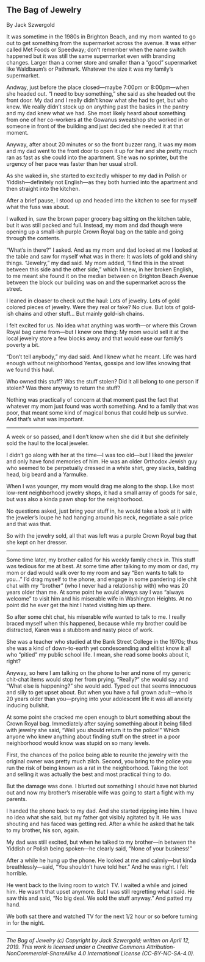 ## The Bag of Jewelry

By Jack Szwergold

It was sometime in the 1980s in Brighton Beach, and my mom wanted to go out to get something from the supermarket across the avenue. It was either called Met Foods or Speedway; don’t remember when the name switch happened but it was still the same supermarket even with branding changes. Larger than a corner store and smaller than a “good” supermarket like Waldbaum’s or Pathmark. Whatever the size it was my family’s supermarket.

Andway, just before the place closed—maybe 7:00pm or 8:00pm—when she headed out. “I need to buy something,” she said as she headed out the front door. My dad and I really didn’t know what she had to get, but who knew. We really didn’t stock up on anything past the basics in the pantry and my dad knew what we had. She most likely heard about something from one of her co-workers at the Gowanus sweatshop she worked in or someone in front of the building and just decided she needed it at that moment.

Anyway, after about 20 minutes or so the front buzzer rang, it was my mom and my dad went to the front door to open it up for her and she pretty much ran as fast as she could into the apartment. She was no sprinter, but the urgency of her pace was faster than her usual stroll.

As she waked in, she started to excitedly whisper to my dad in Polish or Yiddish—definitely not English—as they both hurried into the apartment and then straight into the kitchen.

After a brief pause, I stood up and headed into the kitchen to see for myself what the fuss was about.

I walked in, saw the brown paper grocery bag sitting on the kitchen table, but it was still packed and full. Instead, my mom and dad though were opening up a small-ish purple Crown Royal bag on the table and going through the contents.

“What’s in there?” I asked. And as my mom and dad looked at me I looked at the table and saw for myself what was in there: It was lots of gold and shiny things. “Jewelry,” my dad said. My mom added, “I find this in the street between this side and the other side,” which I knew, in her broken English, to me meant she found it on the median between on Brighton Beach Avenue between the block our building was on and the supermarket across the street.

I leaned in cloaser to check out the haul: Lots of jewelry. Lots of gold colored pieces of jewelry. Were they real or fake? No clue. But lots of gold-ish chains and other stuff… But mainly gold-ish chains.

I felt excited for us. No idea what anything was worth—or where this Crown Royal bag came from—but I knew one thing: My mom would sell it at the local jewelry store a few blocks away and that would ease our family’s poverty a bit.

“Don’t tell anybody,” my dad said. And I knew what he meant. Life was hard enough without neighborhood Yentas, gossips and low lifes knowing that we found this haul.

Who owned this stuff? Was the stuff stolen? Did it all belong to one person if stolen? Was there anyway to return the stuff?

Nothing was practically of concern at that moment past the fact that whatever my mom just found was worth something. And to a family that was poor, that meant some kind of magical bonus that could help us survive. And that’s what was important.

***

A week or so passed, and I don’t know when she did it but she definitely sold the haul to the local jeweler.

I didn’t go along with her at the time—I was too old—but I liked the jeweler and only have fond memories of him. He was an older Orthodox Jewish guy who seemed to be perpetually dressed in a white shirt, grey slacks, balding head, big beard and a Yarmulke.

When I was younger, my mom would drag me along to the shop. Like most low-rent neighborhood jewelry shops, it had a small array of goods for sale, but was also a kinda pawn shop for the neighborhood.

No questions asked, just bring your stuff in, he would take a look at it with the jeweler’s loupe he had hanging around his neck, negotiate a sale price and that was that.

So with the jewelry sold, all that was left was a purple Crown Royal bag that she kept on her dresser.

***

Some time later, my brother called for his weekly family check in. This stuff was tedious for me at best. At some time after talking to my mom or dad, my mom or dad would walk over to my room and say “Ben wants to talk to you…” I’d drag myself to the phone, and engage in some pandering idle chit chat with my “brother” (who I never had a relationship with) who was 20 years older than me. At some point he would always say I was “always welcome” to visit him and his miserable wife in Washington Heights. At no point did he ever get the hint I hated visiting him up there.

So after some chit chat, his miserable wife wanted to talk to me. I really braced myself when this happened, because while my brother could be distracted, Karen was a stubborn and nasty piece of work.

She was a teacher who studied at the Bank Street College in the 1970s; thus she was a kind of down-to-earth yet condescending and elitist know it all who “pitied” my public school life. I mean, she read some books about it, right?

Anyway, so here I am talking on the phone to her and none of my generic chit-chat items would stop her from prying. “Really?” she would say and “What else is happening?” she would add. Typed out that seems innocuous and silly to get upset about. But when you have a full grown adult—who is 20 years older than you—prying into your adolescent life it was all anxiety inducing bullshit.

At some point she cracked me open enough to blurt something about the Crown Royal bag. Immediately after saying something about it being filled with jewelry she said, “Well you should return it to the police!” Which anyone who knew anything about finding stuff on the street in a poor neighborhood would know was stupid on so many levels.

First, the chances of the police being able to reunite the jewelry with the original owner was pretty much zilch. Second, you bring to the police you run the risk of being known as a rat in the neighborhood. Taking the loot and selling it was actually the best and most practical thing to do.

But the damage was done. I blurted out something I should have not blurted out and now my brother’s miserable wife was going to start a fight with my parents.

I handed the phone back to my dad. And she started ripping into him. I have no idea what she said, but my father got visibly agitated by it. He was shouting and has faced was getting red. After a while he asked that he talk to my brother, his son, again.

My dad was still excited, but when he talked to my brother—in between the Yiddish or Polish being spoken—he clearly said, “None of your business!”

After a while he hung up the phone. He looked at me and calmly—but kinda breathlessly—said, “You shouldn’t have told her.” And he was right. I felt horrible.

He went back to the living room to watch TV. I waited a while and joined him. He wasn’t that upset anymore. But I was still regretting what I said. He saw this and said, “No big deal. We sold the stuff anyway.” And patted my hand.

We both sat there and watched TV for the next 1/2 hour or so before turning in for the night.

***

*The Bag of Jewelry (c) Copyright by Jack Szwergold; written on April 12, 2019. This work is licensed under a Creative Commons Attribution-NonCommercial-ShareAlike 4.0 International License (CC-BY-NC-SA-4.0).*